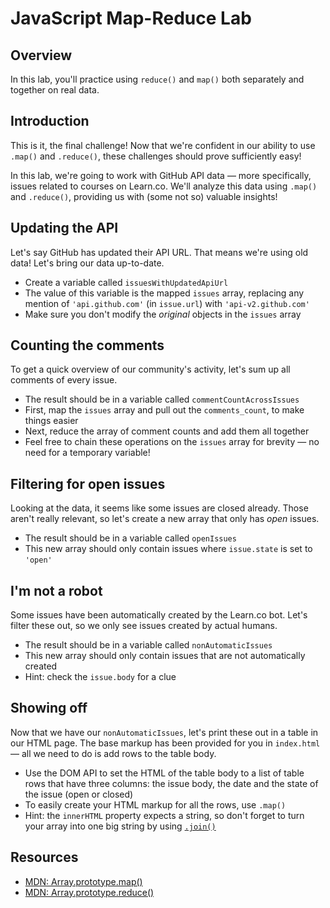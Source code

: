 # JavaScript Map-Reduce Lab


## Overview

In this lab, you'll practice using `reduce()` and `map()` both separately and together on real data. 


## Introduction

This is it, the final challenge! Now that we're confident in our ability to use `.map()` and `.reduce()`, these challenges should prove sufficiently easy!

In this lab, we're going to work with GitHub API data — more specifically, issues related to courses on Learn.co. We'll analyze this data using `.map()` and `.reduce()`, providing us with (some not so) valuable insights!

## Updating the API
Let's say GitHub has updated their API URL. That means we're using old data! Let's bring our data up-to-date.

* Create a variable called `issuesWithUpdatedApiUrl`
* The value of this variable is the mapped `issues` array, replacing any mention of `'api.github.com'` (in `issue.url`)
with `'api-v2.github.com'`
* Make sure you don't modify the _original_ objects in the `issues` array

## Counting the comments
To get a quick overview of our community's activity, let's sum up all comments of every issue.

* The result should be in a variable called `commentCountAcrossIssues`
* First, map the `issues` array and pull out the `comments_count`, to make things easier
* Next, reduce the array of comment counts and add them all together
* Feel free to chain these operations on the `issues` array for brevity — no need for a temporary variable!

## Filtering for open issues
Looking at the data, it seems like some issues are closed already. Those aren't really relevant, so let's create a new array that only has _open_ issues.

* The result should be in a variable called `openIssues`
* This new array should only contain issues where `issue.state` is set to `'open'`

## I'm not a robot
Some issues have been automatically created by the Learn.co bot. Let's filter these out, so we only see issues created by actual humans.

* The result should be in a variable called `nonAutomaticIssues`
* This new array should only contain issues that are not automatically created
* Hint: check the `issue.body` for a clue

## Showing off
Now that we have our `nonAutomaticIssues`, let's print these out in a table in our HTML page. The base markup has been provided for you in `index.html` — all we need to do is add rows to the table body.

* Use the DOM API to set the HTML of the table body to a list of table rows that have three columns: the issue body, the date and the state of the issue (open or closed)
* To easily create your HTML markup for all the rows, use `.map()`
* Hint: the `innerHTML` property expects a string, so don't forget to turn your array into one big string by using [`.join()`](https://developer.mozilla.org/en/docs/Web/JavaScript/Reference/Global_Objects/Array/join)

## Resources

- [MDN: Array.prototype.map()](https://developer.mozilla.org/en-US/docs/Web/JavaScript/Reference/Global_Objects/Array/map)
- [MDN: Array.prototype.reduce()](https://developer.mozilla.org/en-US/docs/Web/JavaScript/Reference/Global_Objects/Array/Reduce) 
